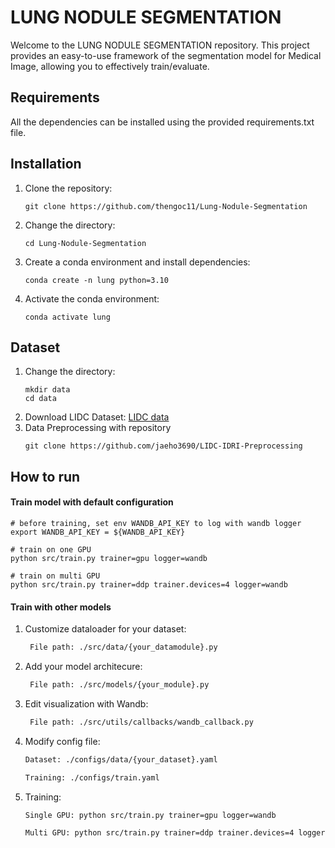 
# LUNG NODULE SEGMENTATION
Welcome to the LUNG NODULE SEGMENTATION repository. This project provides an easy-to-use framework of the segmentation model for Medical Image, allowing you to effectively train/evaluate.

## Requirements
All the dependencies can be installed using the provided requirements.txt file.
## Installation
1. Clone the repository:
   ```
   git clone https://github.com/thengoc11/Lung-Nodule-Segmentation
   ```
2. Change the directory:
   ```
   cd Lung-Nodule-Segmentation
   ```
3. Create a conda environment and install dependencies:
   ```
   conda create -n lung python=3.10
   ```
4. Activate the conda environment:
   ```
   conda activate lung
   ```
## Dataset
1. Change the directory:
   ```
   mkdir data
   cd data
   ```
2. Download LIDC Dataset:
   [LIDC data](https://wiki.cancerimagingarchive.net/pages/viewpage.action?pageId=1966254&fbclid=IwAR1vDkrpq0IJN8KwPT2Fft1GJ4bFPiMqXp4p08eEfOaUYofS-88pnNF_Z7g)
4. Data Preprocessing with repository
   ```
   git clone https://github.com/jaeho3690/LIDC-IDRI-Preprocessing
   ```
   
## How to run

#### Train model with default configuration

```
# before training, set env WANDB_API_KEY to log with wandb logger
export WANDB_API_KEY = ${WANDB_API_KEY}

# train on one GPU
python src/train.py trainer=gpu logger=wandb

# train on multi GPU
python src/train.py trainer=ddp trainer.devices=4 logger=wandb
```
#### Train with other models

1. Customize dataloader for your dataset:
   ```bash
    File path: ./src/data/{your_datamodule}.py
   ```
2. Add your model architecure:
   ```bash
    File path: ./src/models/{your_module}.py
   ```
3. Edit visualization with Wandb:
   ```bash
    File path: ./src/utils/callbacks/wandb_callback.py
   ```
4. Modify config file:  
   ```bash
   Dataset: ./configs/data/{your_dataset}.yaml
   ``` 
   ```bash
   Training: ./configs/train.yaml
   ```
5. Training:  
    ```bash
   Single GPU: python src/train.py trainer=gpu logger=wandb
    ```
    ```bash
   Multi GPU: python src/train.py trainer=ddp trainer.devices=4 logger=wandb
    ```
        